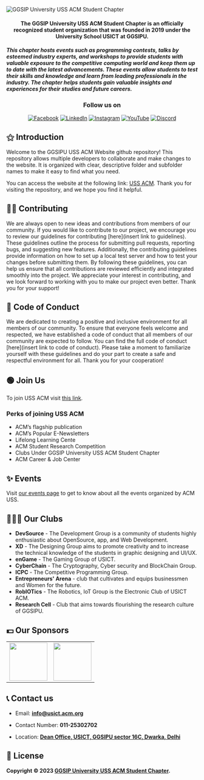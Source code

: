 ![GGSIP University USS ACM Student Chapter](https://user-images.githubusercontent.com/86939391/180610616-066b0b65-c07f-4575-b781-453481e0e0a5.gif)

<h4 align="center">
The GGSIP University USS ACM Student Chapter is an officially recognized student organization that was founded in 2019 under the University School USICT at GGSIPU.
</h4>
<h5>
This chapter hosts events such as programming contests, talks by esteemed industry experts, and workshops to provide students with valuable exposure to the competitive computing world and keep them up to date with the latest advancements. These events allow students to test their skills and knowledge and learn from leading professionals in the industry. The chapter helps students gain valuable insights and experiences for their studies and future careers.
</h4>

<div align="center">

<h3>Follow us on</h3>
<a href="https://www.facebook.com/acmusict" target="_blank"><img alt="Facebook" src="https://img.shields.io/badge/facebook-%231DA1F2.svg?&style=for-the-badge&logo=facebook&logoColor=white" /></a>
<a href="https://www.linkedin.com/company/acmusict/" target="_blank"><img alt="LinkedIn" src="https://img.shields.io/badge/linkedin-%230077B5.svg?&style=for-the-badge&logo=linkedin&logoColor=white" /></a>
<a href="https://www.instagram.com/acmusict/" target="_blank"><img alt="Instagram" src="https://img.shields.io/badge/instagram-%FF69B4.svg?&style=for-the-badge&logo=instagram&logoColor=white&color=cd486b" /></a>
<a href="https://www.youtube.com/channel/UCI7her-mYrb7QM0t9S_nA_Q" target="_blank"><img alt="YouTube" src="https://img.shields.io/badge/youtube-%23c4302b.svg?&style=for-the-badge&logo=youtube&logoColor=white" /></a>
<a href="https://discord.com/invite/fbAJs85rzT" target="_blank"><img alt="Discord" src="https://img.shields.io/badge/discord-%235865F2.svg?&style=for-the-badge&logo=discord&logoColor=white" /></a>

</div>

## ⚝ Introduction

Welcome to the GGSIPU USS ACM Website github repository! This repository allows multiple developers to collaborate and make changes to the website. It is organized with clear, descriptive folder and subfolder names to make it easy to find what you need.

You can access the website at the following link: [USS ACM](https://usict.acm.org/). Thank you for visiting the repository, and we hope you find it helpful.

## 👨‍💻 Contributing

We are always open to new ideas and contributions from members of our community. If you would like to contribute to our project, we encourage you to review our guidelines for contributing [here](insert link to guidelines). These guidelines outline the process for submitting pull requests, reporting bugs, and suggesting new features. Additionally, the contributing guidelines provide information on how to set up a local test server and how to test your changes before submitting them. By following these guidelines, you can help us ensure that all contributions are reviewed efficiently and integrated smoothly into the project. We appreciate your interest in contributing, and we look forward to working with you to make our project even better. Thank you for your support!

## 🤝 Code of Conduct

We are dedicated to creating a positive and inclusive environment for all members of our community. To ensure that everyone feels welcome and respected, we have established a code of conduct that all members of our community are expected to follow. You can find the full code of conduct [here](insert link to code of conduct). Please take a moment to familiarize yourself with these guidelines and do your part to create a safe and respectful environment for all. Thank you for your cooperation!

## 🟢 Join Us

To join USS ACM visit [this link](https://usict.acm.org/benefits.php#registration).

### Perks of joining USS ACM

- ACM’s flagship publication
- ACM’s Popular E-Newsletters
- Lifelong Learning Cente
- ACM Student Research Competition
- Clubs Under GGSIP University USS ACM Student Chapter
- ACM Career & Job Center

## ✨ Events

Visit [our events page](https://usict.acm.org/events.php) to get to know about all the events organized by ACM USS.

## 🧑‍🤝‍🧑 Our Clubs

- **DevSource** - The Development Group is a community of students highly enthusiastic about OpenSource, app, and Web Development.
- **XD** - The Designing Group aims to promote creativity and to increase the technical knowledge of the students in graphic designing and UI/UX.
- **enGame** - The Gaming Group of USICT.
- **CyberChain** - The Cryptography, Cyber security and BlockChain Group.
- **ICPC** - The Competitive Programming Group.
- **Entrepreneurs' Arena** - club that cultivates and equips businessmen and Women for the future.
- **RobIOTics** - The Robotics, IoT Group is the Electronic Club of USICT ACM.
- **Research Cell** - Club that aims towards flourishing the research culture of GGSIPU.

## 💵 Our Sponsors

<table>
  <tr>
    <td>
     <img src = "https://qph.cf2.quoracdn.net/main-qimg-93b60fd5cf9888c96a1e02622806d561" height = "100px">
     </td>
     <td>
     <img src = "https://i.pinimg.com/originals/ee/20/74/ee2074960cfd0aca019fea0bbc3889de.png" height = "100px">
     </td>
   </tr>
 </table>

## 📞 Contact us

- Email: **info@usict.acm.org**

- Contact Number: **011-25302702**

- Location: **[Dean Office, USICT, GGSIPU sector 16C, Dwarka, Delhi](https://goo.gl/maps/YjUgMPXpBB1hjorR7)**

## 📝 License

**Copyright © 2023 [GGSIP University USS ACM Student Chapter](https://usict.acm.org/).**